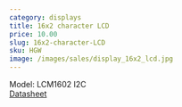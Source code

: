 ```yaml
---
category: displays
title: 16x2 character LCD
price: 10.00
slug: 16x2-character-LCD
sku: HGW
image: /images/sales/display_16x2_lcd.jpg
---
```

Model: LCM1602 I2C <br>
<a href="http://www.adrirobot.it/datasheet/LCD/PDF/LCM1602A.pdf">Datasheet</a>
